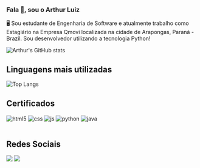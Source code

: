 ### Fala 👋, sou o Arthur Luiz 
🖥️ Sou estudante de Engenharia de Software e atualmente trabalho como Estagiário na Empresa Qmovi localizada na cidade de Arapongas, Paraná - Brazil. Sou desenvolvedor utilizando a tecnologia Python!

![Arthur's GitHub stats](https://github-readme-stats.vercel.app/api?username=arthurluizvieira&theme=synthwave_icons=true)

## Linguagens mais utilizadas

![Top Langs](https://github-readme-stats.vercel.app/api/top-langs/?username=arthurluizvieira&layout=compact)


## Certificados

<div style="display: inline_block">
  <img align="center" alt="html5" src="https://img.shields.io/badge/HTML5-E34F26?style=for-the-badge&logo=html5&logoColor=white" />
  <img align="center" alt="css" src="https://img.shields.io/badge/CSS3-1572B6?style=for-the-badge&logo=css3&logoColor=white" />
  <img align="center" alt="js" src="https://img.shields.io/badge/JavaScript-F7DF1E?style=for-the-badge&logo=javascript&logoColor=black" />
  <img align="center" alt="python" src="https://img.shields.io/badge/Python-14354C?style=for-the-badge&logo=python&logoColor=white" />
  <img align="center" alt="java" src="https://img.shields.io/badge/Java-ED8B00?style=for-the-badge&logo=openjdk&logoColor=white" />
</div><br/>

## Redes Sociais

[<img src="https://img.shields.io/badge/linkedin-%230077B5.svg?&style=for-the-badge&logo=linkedin&logoColor=white" />]([https://www.linkedin.com/in/USERNAME/](https://www.linkedin.com/in/arthur-luiz-vieira-yokomizo-293b78275/)) [<img src = "https://img.shields.io/badge/instagram-%23E4405F.svg?&style=for-the-badge&logo=instagram&logoColor=white">](https://www.instagram.com/@arthurluizvieira__/)
